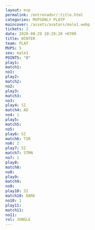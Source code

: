 ```yaml
---
layout: mvp
permalink: /entrenador/:title.html
categories: MVPSONLY PLATP
maincover: /assets/avatars/male1.webp
tickets: 2
date: 2020-08-29 10:29:20 +0700
title: WINTER
team: PLAT
MVPS: 5
sex: male1
POINTS: "0"
play1: 
match1: 
no1: 
play2: 
match2: 
no2: 
play3: 
match3: 
no3: 
play4: SI
match4: AD
no4: 1
play5: 
match5: 
no5: 
play6: SI
match6: TSR
no6: 2
play7: SI
match7: STMN
no7: 1
play8: 
match8: 
no8: 
play9: 
match9: 
no9: 
play10: SI
match10: DARK
no10: 1
play11: 
match11: 
no11: 
rol: JUNGLE
---
```

